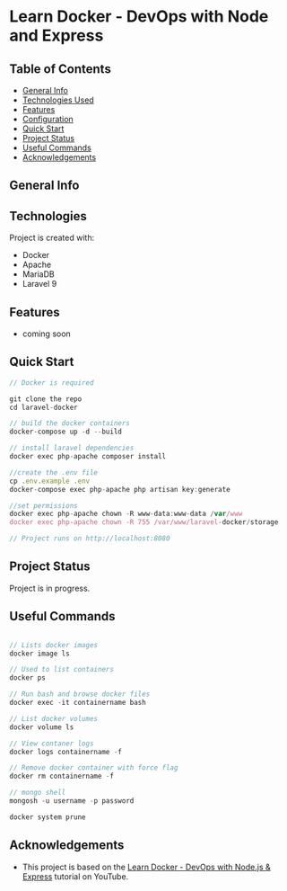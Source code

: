 # Learn Docker - DevOps with Node and Express

## Table of Contents

- [General Info](#general-information)
- [Technologies Used](#technologies-used)
- [Features](#features)
- [Configuration](#configuration)
- [Quick Start](#quick-start)
- [Project Status](#project-status)
- [Useful Commands](#useful-commands)
- [Acknowledgements](#acknowledgements)

## General Info

## Technologies

Project is created with:

- Docker
- Apache
- MariaDB
- Laravel 9

## Features

- coming soon

## Quick Start

```Javascript
// Docker is required

git clone the repo
cd laravel-docker

// build the docker containers
docker-compose up -d --build

// install laravel dependencies
docker exec php-apache composer install

//create the .env file
cp .env.example .env
docker-compose exec php-apache php artisan key:generate

//set permissions
docker exec php-apache chown -R www-data:www-data /var/www
docker exec php-apache chown -R 755 /var/www/laravel-docker/storage

// Project runs on http://localhost:8080
```

## Project Status

Project is in progress.

## Useful Commands

```Javascript

// Lists docker images
docker image ls

// Used to list containers
docker ps

// Run bash and browse docker files
docker exec -it containername bash

// List docker volumes
docker volume ls

// View contaner logs
docker logs containername -f

// Remove docker container with force flag
docker rm containername -f

// mongo shell
mongosh -u username -p password

docker system prune

```

## Acknowledgements

- This project is based on the [Learn Docker - DevOps with Node.js & Express](https://www.youtube.com/watch?v=9zUHg7xjIqQ) tutorial on YouTube.
